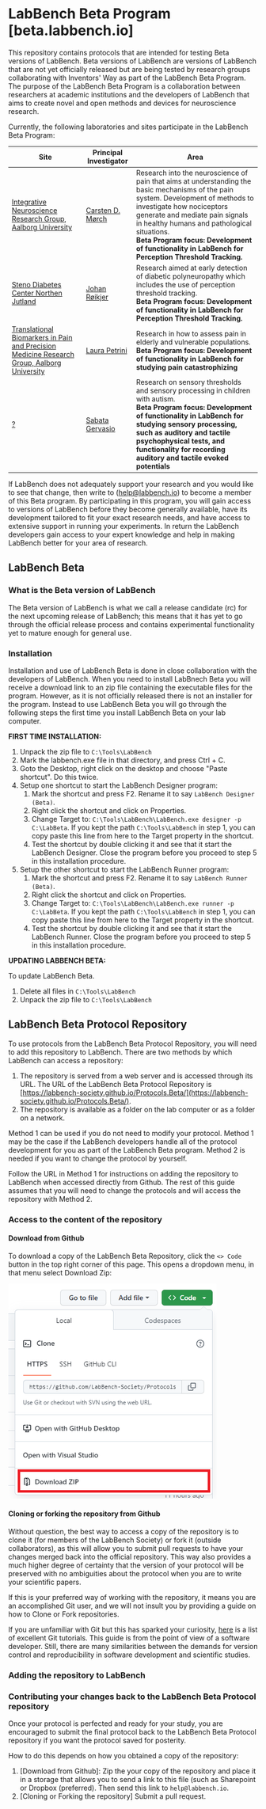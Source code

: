 # LabBench Beta Program [beta.labbench.io]

This repository contains protocols that are intended for testing Beta versions of LabBench. Beta versions of LabBench are versions of LabBench that are not yet officially released but are being tested by research groups collaborating with Inventors' Way as part of the LabBench Beta Program. The purpose of the LabBench Beta Program is a collaboration between researchers at academic institutions and the developers of LabBench that aims to create novel and open methods and devices for neuroscience research.

Currently, the following laboratories and sites participate in the LabBench Beta Program:

| Site  | Principal Investigator  | Area         |
|-------|----------|----|
| [Integrative Neuroscience Research Group, Aalborg University](https://vbn.aau.dk/en/organisations/integrative-neuroscience) | [Carsten D. Mørch]() | Research into the neuroscience of pain that aims at understanding the basic mechanisms of the pain system. Development of methods to investigate how nociceptors generate and mediate pain signals in healthy humans and pathological situations. <br /> **Beta Program focus: Development of functionality in LabBench for Perception Threshold Tracking.**
| [Steno Diabetes Center Northen Jutland](https://stenodiabetescenter.rn.dk/Forskning/Forskningsprojekter-i-SDCN/MEDON) | [Johan Røikjer]() | Research aimed at early detection of diabetic polyneuropathy which includes the use of perception threshold tracking. <br /> **Beta Program focus: Development of functionality in LabBench for Perception Threshold Tracking.** |
| [Translational Biomarkers in Pain and Precision Medicine Research Group, Aalborg University]() | [Laura Petrini](https://vbn.aau.dk/da/persons/112436)| Research in how to assess pain in elderly and vulnerable populations. <br /> **Beta Program focus: Development of functionality in LabBench for studying pain catastrophizing** |
| [?]() | [Sabata Gervasio]() | Research on sensory thresholds and sensory processing in children with autism. <br /> **Beta Program focus: Development of functionality in LabBench for studying sensory processing, such as auditory and tactile psychophysical tests, and functionality for recording auditory and tactile evoked potentials** |

If LabBench does not adequately support your research and you would like to see that change, then write to (help@labbench.io) to become a member of this Beta program. By participating in this program, you will gain access to versions of LabBench before they become generally available, have its development tailored to fit your exact research needs, and have access to extensive support in running your experiments. In return the LabBench developers gain access to your expert knowledge and help in making LabBench better for your area of research.

## LabBench Beta

### What is the Beta version of LabBench

The Beta version of LabBench is what we call a release candidate (rc) for the next upcoming release of LabBench; this means that it has yet to go through the official release process and contains experimental functionality yet to mature enough for general use.

### Installation

Installation and use of LabBench Beta is done in close collaboration with the developers of LabBench. When you need to install LabBnech Beta you will receive a download link to an zip file containing the executable files for the program. However, as it is not officially released there is not an installer for the program. Instead to use LabBench Beta you will go through the following steps the first time you install LabBench Beta on your lab computer.

**FIRST TIME INSTALLATION:**

1. Unpack the zip file to ```C:\Tools\LabBench```
2. Mark the labbench.exe file in that directory, and press Ctrl + C. 
3. Goto the Desktop, right click on the desktop and choose "Paste shortcut". Do this twice.
4. Setup one shortcut to start the LabBench Designer program:
    1. Mark the shortcut and press F2. Rename it to say ```LabBench Designer (Beta)```.
    2. Right click the shortcut and click on Properties.
    3. Change Target to: ```C:\Tools\LabBench\LabBench.exe designer -p C:\LabBeta```. If you kept the path ```C:\Tools\LabBench``` in step 1, you can copy paste this line from here to the Target property in the shortcut.
    4. Test the shortcut by double clicking it and see that it start the LabBench Designer. Close the program before you proceed to step 5 in this installation procedure.
5. Setup the other shortcut to start the LabBench Runner program:
    1. Mark the shortcut and press F2. Rename it to say ```LabBench Runner (Beta)```.
    2. Right click the shortcut and click on Properties.
    3. Change Target to: ```C:\Tools\LabBench\LabBench.exe runner -p C:\LabBeta```. If you kept the path ```C:\Tools\LabBench``` in step 1, you can copy paste this line from here to the Target property in the shortcut.
    4. Test the shortcut by double clicking it and see that it start the LabBench Runner. Close the program before you proceed to step 5 in this installation procedure.

**UPDATING LABBENCH BETA:**

To update LabBench Beta.

1. Delete all files in ```C:\Tools\LabBench```
2. Unpack the zip file to ```C:\Tools\LabBench```

## LabBench Beta Protocol Repository

To use protocols from the LabBench Beta Protocol Repository, you will need to add this repository to LabBench. There are two methods by which LabBench can access a repository:

1. The repository is served from a  web server and is accessed through its URL. The URL of the LabBench Beta Protocol Repository is [https://labbench-society.github.io/Protocols.Beta/](https://labbench-society.github.io/Protocols.Beta/).
2. The repository is available as a folder on the lab computer or as a folder on a network.

Method 1 can be used if you do not need to modify your protocol. Method 1 may be the case if the LabBench developers handle all of the protocol development for you as part of the LabBench Beta program. Method 2 is needed if you want to change the protocol by yourself.

Follow the URL in Method 1 for instructions on adding the repository to LabBench when accessed directly from Github. The rest of this guide assumes that you will need to change the protocols and will access the repository with Method 2.

### Access to the content of the repository

#### Download from Github

To download a copy of the LabBench Beta Repository, click the ```<> Code``` button in the top right corner of this page. This opens a dropdown menu, in that menu select Download Zip:

![](AccessRepository.png)

#### Cloning or forking the repository from Github

Without question, the best way to access a copy of the repository is to clone it (for members of the LabBench Society) or fork it (outside collaborators), as this will allow you to submit pull requests to have your changes merged back into the official repository. This way also provides a much higher degree of certainty that the version of your protocol will be preserved with no ambiguities about the protocol when you are to write your scientific papers.

If this is your preferred way of working with the repository, it means you are an accomplished Git user, and we will not insult you by providing a guide on how to Clone or Fork repositories.

If you are unfamiliar with Git but this has sparked your curiosity, [here](https://www.cprime.com/resources/blog/the-7-best-git-tutorials-to-get-you-started-quickly/) is a list of excellent Git tutorials. This guide is from the point of view of a software developer. Still, there are many similarities between the demands for version control and reproducibility in software development and scientific studies. 

### Adding the repository to LabBench


### Contributing your changes back to the LabBench Beta Protocol repository

Once your protocol is perfected and ready for your study, you are encouraged to submit the final protocol back to the LabBench Beta Protocol repository if you want the protocol saved for posterity.

How to do this depends on how you obtained a copy of the repository:

1. [Download from Github]: Zip the your copy of the repository and place it in a storage that allows you to send a link to this file (such as Sharepoint or Dropbox (preferred). Then send this link to ```help@labbench.io```.
2. [Cloning or Forking the repository] Submit a pull request. 

